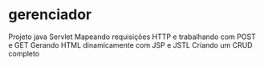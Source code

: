 # gerenciador

Projeto java Servlet
Mapeando requisições HTTP e trabalhando com POST e GET
Gerando HTML dinamicamente com JSP e JSTL
Criando um CRUD completo 
